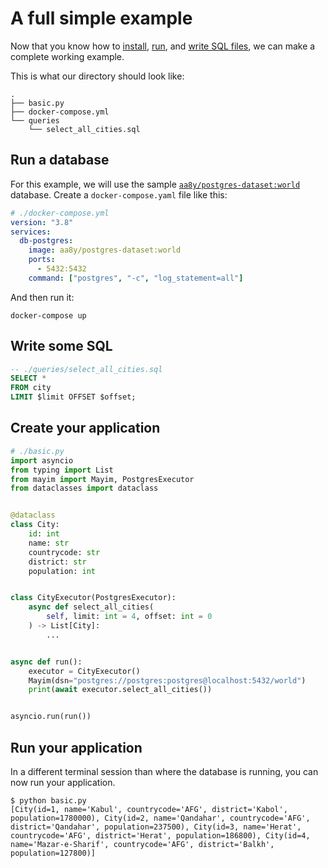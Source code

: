 # A full simple example

Now that you know how to [install](install), [run](basics), and [write SQL files](sqlfiles), we can make a complete working example.

This is what our directory should look like:

```
.
├── basic.py
├── docker-compose.yml
└── queries
    └── select_all_cities.sql
```

## Run a database

For this example, we will use the sample [`aa8y/postgres-dataset:world`](https://hub.docker.com/r/aa8y/postgres-dataset) database. Create a `docker-compose.yaml` file like this:

```yaml
# ./docker-compose.yml
version: "3.8"
services:
  db-postgres:
    image: aa8y/postgres-dataset:world
    ports:
      - 5432:5432
    command: ["postgres", "-c", "log_statement=all"]
```

And then run it:

```
docker-compose up
```

## Write some SQL

```sql
-- ./queries/select_all_cities.sql
SELECT *
FROM city
LIMIT $limit OFFSET $offset;
```

## Create your application

```python
# ./basic.py
import asyncio
from typing import List
from mayim import Mayim, PostgresExecutor
from dataclasses import dataclass


@dataclass
class City:
    id: int
    name: str
    countrycode: str
    district: str
    population: int


class CityExecutor(PostgresExecutor):
    async def select_all_cities(
        self, limit: int = 4, offset: int = 0
    ) -> List[City]:
        ...


async def run():
    executor = CityExecutor()
    Mayim(dsn="postgres://postgres:postgres@localhost:5432/world")
    print(await executor.select_all_cities())


asyncio.run(run())
```

## Run your application

In a different terminal session than where the database is running, you can now run your application.

```
$ python basic.py
[City(id=1, name='Kabul', countrycode='AFG', district='Kabol', population=1780000), City(id=2, name='Qandahar', countrycode='AFG', district='Qandahar', population=237500), City(id=3, name='Herat', countrycode='AFG', district='Herat', population=186800), City(id=4, name='Mazar-e-Sharif', countrycode='AFG', district='Balkh', population=127800)]
```
